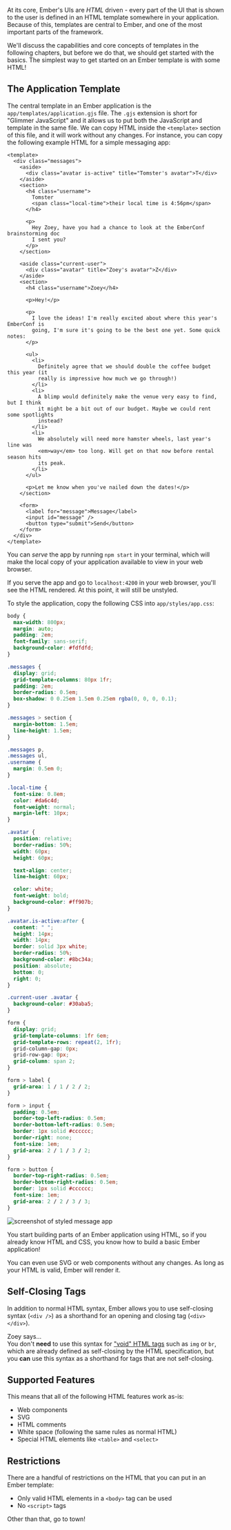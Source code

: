 At its core, Ember's UIs are _HTML_ driven - every part of the UI that is shown to the user is defined in an HTML template somewhere in your application. Because of this, templates are central to Ember, and one of the most important parts of the framework.

We'll discuss the capabilities and core concepts of templates in the following chapters, but before we do that, we should get started with the basics. The simplest way to get started on an Ember template is with some HTML!

## The Application Template

The central template in an Ember application is the `app/templates/application.gjs` file. The `.gjs` extension is short for "Glimmer JavaScript" and it allows us to put both the JavaScript and template in the same file. We can copy HTML inside the `<template>` section of this file, and it will work without any changes. For instance, you can copy the following example HTML for a simple messaging app:

```gjs {data-filename=app/templates/application.gjs}
<template>
  <div class="messages">
    <aside>
      <div class="avatar is-active" title="Tomster's avatar">T</div>
    </aside>
    <section>
      <h4 class="username">
        Tomster
        <span class="local-time">their local time is 4:56pm</span>
      </h4>

      <p>
        Hey Zoey, have you had a chance to look at the EmberConf brainstorming doc
        I sent you?
      </p>
    </section>

    <aside class="current-user">
      <div class="avatar" title="Zoey's avatar">Z</div>
    </aside>
    <section>
      <h4 class="username">Zoey</h4>

      <p>Hey!</p>

      <p>
        I love the ideas! I'm really excited about where this year's EmberConf is
        going, I'm sure it's going to be the best one yet. Some quick notes:
      </p>

      <ul>
        <li>
          Definitely agree that we should double the coffee budget this year (it
          really is impressive how much we go through!)
        </li>
        <li>
          A blimp would definitely make the venue very easy to find, but I think
          it might be a bit out of our budget. Maybe we could rent some spotlights
          instead?
        </li>
        <li>
          We absolutely will need more hamster wheels, last year's line was
          <em>way</em> too long. Will get on that now before rental season hits
          its peak.
        </li>
      </ul>

      <p>Let me know when you've nailed down the dates!</p>
    </section>

    <form>
      <label for="message">Message</label>
      <input id="message" />
      <button type="submit">Send</button>
    </form>
  </div>
</template>
```

You can _serve_ the app by running `npm start` in your terminal, which will make the local copy of your application available to view in your web browser.

If you serve the app and go to `localhost:4200` in your web browser, you'll see the HTML rendered. At this point, it will still be unstyled.

To style the application, copy the following CSS into `app/styles/app.css`:

```css {data-filename=styles/app.css}
body {
  max-width: 800px;
  margin: auto;
  padding: 2em;
  font-family: sans-serif;
  background-color: #fdfdfd;
}

.messages {
  display: grid;
  grid-template-columns: 80px 1fr;
  padding: 2em;
  border-radius: 0.5em;
  box-shadow: 0 0.25em 1.5em 0.25em rgba(0, 0, 0, 0.1);
}

.messages > section {
  margin-bottom: 1.5em;
  line-height: 1.5em;
}

.messages p,
.messages ul,
.username {
  margin: 0.5em 0;
}

.local-time {
  font-size: 0.8em;
  color: #da6c4d;
  font-weight: normal;
  margin-left: 10px;
}

.avatar {
  position: relative;
  border-radius: 50%;
  width: 60px;
  height: 60px;

  text-align: center;
  line-height: 60px;

  color: white;
  font-weight: bold;
  background-color: #ff907b;
}

.avatar.is-active:after {
  content: " ";
  height: 14px;
  width: 14px;
  border: solid 3px white;
  border-radius: 50%;
  background-color: #8bc34a;
  position: absolute;
  bottom: 0;
  right: 0;
}

.current-user .avatar {
  background-color: #30aba5;
}

form {
  display: grid;
  grid-template-columns: 1fr 6em;
  grid-template-rows: repeat(2, 1fr);
  grid-column-gap: 0px;
  grid-row-gap: 0px;
  grid-column: span 2;
}

form > label {
  grid-area: 1 / 1 / 2 / 2;
}

form > input {
  padding: 0.5em;
  border-top-left-radius: 0.5em;
  border-bottom-left-radius: 0.5em;
  border: 1px solid #cccccc;
  border-right: none;
  font-size: 1em;
  grid-area: 2 / 1 / 3 / 2;
}

form > button {
  border-top-right-radius: 0.5em;
  border-bottom-right-radius: 0.5em;
  border: 1px solid #cccccc;
  font-size: 1em;
  grid-area: 2 / 2 / 3 / 3;
}
```

![screenshot of styled message app](/images/ember-core-concepts/messaging-app-1.png)

You start building parts of an Ember application using HTML, so if you already know HTML and CSS, you know how to build a basic Ember application!

You can even use SVG or web components without any changes. As long as your HTML is valid, Ember will render it.

## Self-Closing Tags

In addition to normal HTML syntax, Ember allows you to use self-closing syntax (`<div />`) as a shorthand for an opening and closing tag (`<div></div>`).

<div class="cta">
  <div class="cta-note">
    <div class="cta-note-body">
      <div class="cta-note-heading">Zoey says...</div>
      <div class="cta-note-message">
        You don't <strong>need</strong> to use this syntax for <a href="https://html.spec.whatwg.org/multipage/syntax.html#void-elements">"void" HTML
        tags</a> such as <code>img</code> or <code>br</code>, which are already
        defined as self-closing by the HTML specification, but you <strong>can</strong> use this syntax
        as a shorthand for tags that are not self-closing.
      </div>
    </div>
    <img src="/images/mascots/zoey.png" role="presentation" alt="">
  </div>
</div>

## Supported Features

This means that all of the following HTML features work as-is:

- Web components
- SVG
- HTML comments
- White space (following the same rules as normal HTML)
- Special HTML elements like `<table>` and `<select>`

## Restrictions

There are a handful of restrictions on the HTML that you can put in an Ember template:

- Only valid HTML elements in a `<body>` tag can be used
- No `<script>` tags

Other than that, go to town!

